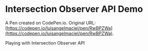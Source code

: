 # Intersection Observer API Demo

A Pen created on CodePen.io. Original URL: [https://codepen.io/luisangelmaciel/pen/RwBPZWa](https://codepen.io/luisangelmaciel/pen/RwBPZWa).

Playing with Intersection Observer API